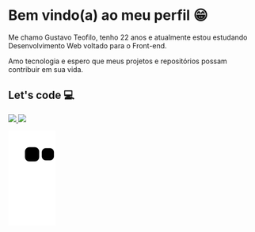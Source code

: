 <h1> Bem vindo(a) ao meu perfil 😁</h1>

<div>
  <p>Me chamo Gustavo Teofilo, tenho 22 anos e atualmente estou estudando Desenvolvimento Web voltado para o Front-end.</p>
  <p>Amo tecnologia e espero que meus projetos e repositórios possam contribuir em sua vida.</p>
</div>

<div>
  <h2>Let's code 💻</h2>
</h1>
</div>

<div>
  <a href="https://github.com/GTM35">
  <img height="180em" src="https://github-readme-stats.vercel.app/api?username=GTM35&show_icons=true&theme=tokyonight&include_all_commits=true&count_private=true"/>
  <img height="180em" src="https://github-readme-stats.vercel.app/api/top-langs/?username=GTM35&layout=compact&langs_count=6&theme=tokyonight"/>
    
  ![Snake animation](https://github.com/GTM35/GTM35/blob/output/github-contribution-grid-snake.svg)
</div>
